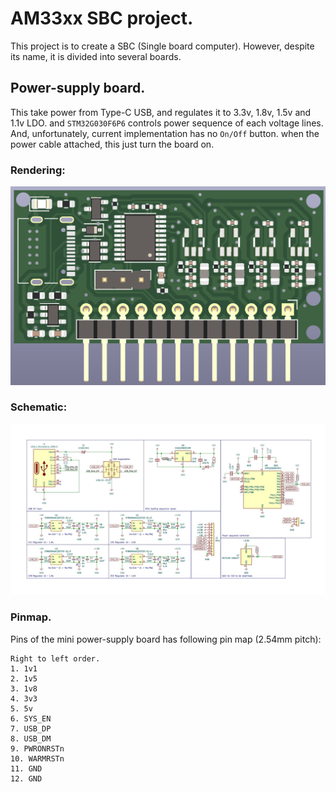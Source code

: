 # AM33xx SBC project.
This project is to create a SBC (Single board computer).
However, despite its name, it is divided into several boards.

## Power-supply board.
  This take power from Type-C USB, and regulates it to 3.3v, 1.8v, 1.5v and 1.1v LDO.
and `STM32G030F6P6` controls power sequence of each voltage lines. And, unfortunately, 
current implementation has no `On/Off` button. when the power cable attached, 
this just turn the board on.

### Rendering:
![](powersupply/AM33xx_PWR_RENDER.png)

### Schematic:
![](powersupply/AM35xx_PWR.jpg)

### Pinmap.
Pins of the mini power-supply board has following pin map (2.54mm pitch):

```
Right to left order.
1. 1v1
2. 1v5
3. 1v8
4. 3v3
5. 5v
6. SYS_EN
7. USB_DP
8. USB_DM
9. PWRONRSTn
10. WARMRSTn
11. GND
12. GND
```
